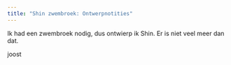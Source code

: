```yaml
---
title: "Shin zwembroek: Ontwerpnotities"
---
```


Ik had een zwembroek nodig, dus ontwierp ik Shin. Er is niet veel meer dan dat.

joost
